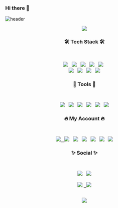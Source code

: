 ### Hi there 👋
<!-- **Jinyiji/Jinyiji** is a ✨ _special_ ✨ repository because its `README.md` (this file) appears on your GitHub profile.
Here are some ideas to get you started:
- 🔭 I’m currently working on ...
- 🌱 I’m currently learning ...
- 👯 I’m looking to collaborate on ...
- 🤔 I’m looking for help with ...
- 💬 Ask me about ...
- 📫 How to reach me: ...
- 😄 Pronouns: ...
- ⚡ Fun fact: ... -->
![header](https://capsule-render.vercel.app/api?type=wave&color=auto&height=300&section=header&text=Jin%20Yiji&fontSize=90)
<p align="center">	
<img src="https://user-images.githubusercontent.com/73942023/144770972-17cb5203-9c0d-4c5c-adc3-af7a69bf68e1.gif">
<!-- <img src="https://user-images.githubusercontent.com/73942023/144771272-6ee5d22a-2002-4a40-819b-89ac0cc00080.gif"> -->

	
	
<h3 align="center"><b>🛠 Tech Stack 🛠</b></h3></br>
<p align="center">
<img src="https://img.shields.io/badge/Oracle DB-F80000?style=flat-badge&logo=oracle&logoColor=white"/></a> &nbsp
<a href="https://www.java.com/ko/"> <img src="https://img.shields.io/badge/Java-CC3D3D?style=flat-badge&logo=java&logoColor=withe"/></a> &nbsp 
<img src="https://img.shields.io/badge/HTML5-E34F26?style=flat-badge&logo=HTML5&logoColor=white"/></a> &nbsp 
<a href="https://git-scm.com/"> <img src="https://img.shields.io/badge/Git-F05032?style=flat-badge&logo=git&logoColor=white"/></a> &nbsp
<img src="https://img.shields.io/badge/JavaScript-F7DF1E?style=flat-badge&logo=JavaScript&logoColor=white"/></a> &nbsp </br>
<img src="https://img.shields.io/badge/CSS3-1572B6?style=flat-badge&logo=CSS3&logoColor=white"/></a> &nbsp
<!-- <img src="https://img.shields.io/badge/Node.js-339933?style=flat-badge&logo=Node.js&logoColor=white"/></a> &nbsp -->
<!-- <img src="https://img.shields.io/badge/Android-3DDC84?style=flat-badge&logo=Android&logoColor=white"/></a> &nbsp -->
<a href="https://www.python.org/"> <img src="https://img.shields.io/badge/Python-3776AB?style=flat-badge&logo=python&logoColor=white"/></a> &nbsp 
<a href="https://www.adobe.com/kr/products/photoshop.html"> <img src="https://img.shields.io/badge/Photoshop-31A8FF?style=flat-badge&logo=adobephotoshop&logoColor=white"/></a> &nbsp 
<img src="https://img.shields.io/badge/C-A8B9CC?style=flat-badge&logo=c&logoColor=white"/></a> 
	

 
 
<h3 align="center"><b>💜 Tools 💜</b></h3></br>
<p align="center">	
<a href="https://www.eclipse.org/downloads/"> <img src="https://img.shields.io/badge/EclipseIDE-2C2255?style=flat-badge&logo=eclipse&logoColor=white"/></a> &nbsp 
<a href="https://visualstudio.microsoft.com/ko/"> <img src="https://img.shields.io/badge/VisualStudio-5C2D91?style=flat-badge&logo=visualstudio&logoColor=white"/></a> &nbsp 
<a href="https://code.visualstudio.com/"> <img src="https://img.shields.io/badge/VisualStudioCode-007ACC?style=flat-badge&logo=visualstudiocode&logoColor=white"/></a> &nbsp 
<a href="https://www.mysql.com/"> <img src="https://img.shields.io/badge/MySQL-4479A1?style=flat-badge&logo=MySQL&logoColor=white"/></a>  &nbsp
<a href="https://www.jetbrains.com/ko-kr/pycharm/download/#section=windows"> <img src="https://img.shields.io/badge/PyCharm-48A842?style=flat-badge&logo=pycharm&logoColor=white"/></a>  &nbsp
<a href="https://atom.io/"> <img src="https://img.shields.io/badge/Atom-66595C?style=flat-badge&logo=atom&logoColor=white"/></a>




<h3 align="center"><b>🔥 My Account 🔥</b></h3>
</br>
<p align="center">	
<a href="https://www.youtube.com/"> <img src="https://img.shields.io/badge/Youtube-ff0000?style=flat-badge&logo=youtube&link=https://www.youtube.com/c/kyleschool"/> &nbsp
<img src="https://img.shields.io/badge/Gmail-EA4335?style=flat-badge&logo=gmail&logoColor=white"/></a> &nbsp 
<img src="https://img.shields.io/badge/Naver-03C75A?style=flat-badge&logo=naver&logoColor=white"/></a> &nbsp 
<a href="https://velog.io/@jinyiji"><img src="https://camo.githubusercontent.com/fe4c5886726a4a11c7a8380bddb273de7449d521ad1f958876c982cf0c380b46/68747470733a2f2f696d672e736869656c64732e696f2f62616467652f56656c6f672d3230633939373f7374796c653d666f722d7468652d737175617265266c6f676f3d56696d656f266c6f676f436f6c6f723d7768697465"/></a> &nbsp
<a href="https://hub.docker.com/u/yijijin"> <img src="https://img.shields.io/badge/Docker-2496ED?style=flat-badge&logo=docker&logoColor=white"/></a> &nbsp
<a href="https://www.notion.so/"> <img src="https://img.shields.io/badge/Notion-333333?style=flat-badge&logo=notion&logoColor=white"/></a> &nbsp
<a href="https://github.com/Jinyiji"> <img src="https://img.shields.io/badge/github-181717?style==flat-badge&logo=github&logoColor=white"/></a>

				


<h3 align="center"><b>✨ Social ✨</b></h3></br>
<p align="center">	
<a href="https://www.facebook.com/profile.php?id=100013531959497"> <img src="https://img.shields.io/badge/Facebook-1877F2?style=flat-badge&logo=facebook&logoColor=white"/></a> &nbsp <a href="https://www.instagram.com/j_gwaaho/"> <img src="https://img.shields.io/badge/Instagram-E4405F?style=flat-badge&logo=instagram&logoColor=white"/></a> <br>
<!-- <a href="https://twitter.com/home"> <img src="https://img.shields.io/badge/Twitter-1DA1F2?style=flat-badge&logo=twitter&logoColor=white"/></a> &nbsp -->


	
	
	
<!--  [![solved.ac tier](http://mazassumnida.wtf/api/generate_badge?boj=Jinyiji)](https://solved.ac/Jinyiji) -->
<br>
<img src="https://github-readme-stats.vercel.app/api?username=Jinyiji&theme=omni&show_icons=true"/> <a href="https://github.com/Jinyiji/github-readme-stats"> &nbsp
<img src="https://github-readme-stats.vercel.app/api/top-langs/?username=Jinyiji&theme=omni&layout=compact"/>
<!-- <a href="https://github.com/Jinyiji/github-readme-stats"> <img src="https://github-readme-stats.vercel.app/api/top-langs/?username=Jinyiji&theme=omni&show_icons=true"/> --> 

	

<p align="center"> <br>
<img src="https://hits.seeyoufarm.com/api/count/incr/badge.svg?url=https%3A%2F%2Fgithub.com%2Fgjbae1212%2Fhit-counter&count_bg=%23FF79C6&title_bg=%23A04BD7&icon=&icon_color=%23E7E7E7&title=hits&edge_flat=false"/>
	

	
